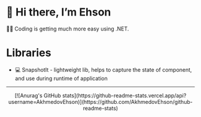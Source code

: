 # 👋 Hi there, I’m Ehson
🧑‍💻 Coding is getting much more easy using .NET.
# Libraries
- 💻 SnapshotIt - lightweight lib, helps to capture the state of component, and use during runtime of application

---
<div style="text-align:center">
[![Anurag's GitHub stats](https://github-readme-stats.vercel.app/api?username=AkhmedovEhson)](https://github.com/AkhmedovEhson/github-readme-stats)
</div>



<!---
AkhmedovEhson/AkhmedovEhson is a ✨ special ✨ repository because its `README.md` (this file) appears on your GitHub profile.
You can click the Preview link to take a look at your changes.
--->
